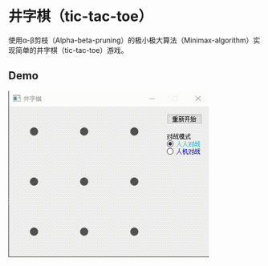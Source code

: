 # 井字棋（tic-tac-toe）

使用α-β剪枝（Alpha-beta-pruning）的极小极大算法（Minimax-algorithm）实现简单的井字棋（tic-tac-toe）游戏。

## Demo

![demo.gif](images/demo.gif)
